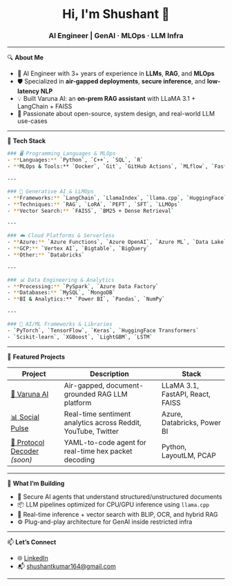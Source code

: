 <h1 align="center">Hi, I'm Shushant 👋</h1>
<h3 align="center">AI Engineer | GenAI · MLOps · LLM Infra</h3>

---

🔍 **About Me**

- 🧠 AI Engineer with 3+ years of experience in **LLMs**, **RAG**, and **MLOps**
- 🛡️ Specialized in **air-gapped deployments**, **secure inference**, and **low-latency NLP**
- 💡 Built Varuna AI: an **on-prem RAG assistant** with LLaMA 3.1 + LangChain + FAISS
- 🚀 Passionate about open-source, system design, and real-world LLM use-cases

---

🧰 **Tech Stack**

```bash
### 🖥️ Programming Languages & MLOps  
- **Languages:** `Python`, `C++`, `SQL`, `R`  
- **MLOps & Tools:** `Docker`, `Git`, `GitHub Actions`, `MLflow`, `FastAPI`, `Streamlit`, `Airflow`

---

### 🧠 Generative AI & LLMOps  
- **Frameworks:** `LangChain`, `LlamaIndex`, `llama.cpp`, `HuggingFace`  
- **Techniques:** `RAG`, `LoRA`, `PEFT`, `SFT`, `LLMOps`  
- **Vector Search:** `FAISS`, `BM25 + Dense Retrieval`

---

### ☁️ Cloud Platforms & Serverless  
- **Azure:** `Azure Functions`, `Azure OpenAI`, `Azure ML`, `Data Lake`, `Synapse`  
- **GCP:** `Vertex AI`, `Bigtable`, `BigQuery`  
- **Other:** `Databricks`

---

### 📊 Data Engineering & Analytics  
- **Processing:** `PySpark`, `Azure Data Factory`  
- **Databases:** `MySQL`, `MongoDB`  
- **BI & Analytics:** `Power BI`, `Pandas`, `NumPy`

---

### 🧪 AI/ML Frameworks & Libraries  
- `PyTorch`, `TensorFlow`, `Keras`, `HuggingFace Transformers`  
- `Scikit-learn`, `XGBoost`, `LightGBM`, `LSTM`
```

---

📌 **Featured Projects**

| Project | Description | Stack |
|--------|-------------|-------|
| [🚀 Varuna AI](https://github.com/shushantAI/Conversational_AI_Assistant_On_Prem.git) | Air-gapped, document-grounded RAG LLM platform | LLaMA 3.1, FastAPI, React, FAISS |
| [📊 Social Pulse](https://github.com/shushantAI/Azure-Social-Media-Sentiment-Pipeline.git) | Real-time sentiment analytics across Reddit, YouTube, Twitter | Azure, Databricks, Power BI |
| [🤖 Protocol Decoder](https://github.com/shushantAI/decoder-agent) _(soon)_ | YAML-to-code agent for real-time hex packet decoding | Python, LayoutLM, PCAP |

---

🧠 **What I’m Building**

- 🤖 Secure AI agents that understand structured/unstructured documents
- 📦 LLM pipelines optimized for CPU/GPU inference using `llama.cpp`
- 🧪 Real-time inference + vector search with BLIP, OCR, and hybrid RAG
- ⚙️ Plug-and-play architecture for GenAI inside restricted infra

---

📫 **Let’s Connect**

- 🌐 [LinkedIn](https://linkedin.com/in/shushant-tiwari-ai)
- 📬 shushantkumar164@gmail.com

---


